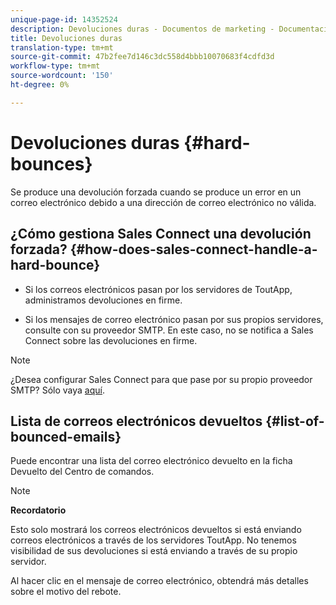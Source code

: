 ```yaml
---
unique-page-id: 14352524
description: Devoluciones duras - Documentos de marketing - Documentación del producto
title: Devoluciones duras
translation-type: tm+mt
source-git-commit: 47b2fee7d146c3dc558d4bbb10070683f4cdfd3d
workflow-type: tm+mt
source-wordcount: '150'
ht-degree: 0%

---
```



# Devoluciones duras {#hard-bounces}

Se produce una devolución forzada cuando se produce un error en un correo electrónico debido a una dirección de correo electrónico no válida.

## ¿Cómo gestiona Sales Connect una devolución forzada? {#how-does-sales-connect-handle-a-hard-bounce}

- Si los correos electrónicos pasan por los servidores de ToutApp, administramos devoluciones en firme.

- Si los mensajes de correo electrónico pasan por sus propios servidores, consulte con su proveedor SMTP. En este caso, no se notifica a Sales Connect sobre las devoluciones en firme.

>[!NOTE]
>
>¿Desea configurar Sales Connect para que pase por su propio proveedor SMTP? Sólo vaya [aquí](http://docs.marketo.com/x/zYTS).

## Lista de correos electrónicos devueltos {#list-of-bounced-emails}

Puede encontrar una lista del correo electrónico devuelto en la ficha Devuelto del Centro de comandos.

>[!NOTE]
>
>**Recordatorio**
>
>Esto solo mostrará los correos electrónicos devueltos si está enviando correos electrónicos a través de los servidores ToutApp. No tenemos visibilidad de sus devoluciones si está enviando a través de su propio servidor.

Al hacer clic en el mensaje de correo electrónico, obtendrá más detalles sobre el motivo del rebote.

